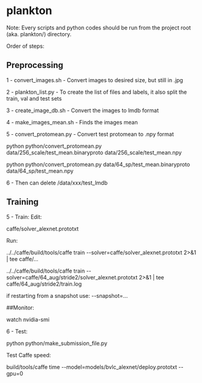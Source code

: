 # plankton
Note: Every scripts and python codes should be run from the project root (aka. plankton/) directory.

Order of steps:
## Preprocessing
1 - convert_images.sh - Convert images to desired size, but still in .jpg

2 - plankton_list.py - To create the list of files and labels, it also split the train, val and test sets

3 - create_image_db.sh - Convert the images to lmdb format

4 - make_images_mean.sh - Finds the images mean

5 - convert_protomean.py - Convert test protomean to .npy format

python python/convert_protomean.py data/256_scale/test_mean.binaryproto data/256_scale/test_mean.npy

python python/convert_protomean.py data/64_sp/test_mean.binaryproto data/64_sp/test_mean.npy

6 - Then can delete /data/xxx/test_lmdb

## Training
5 - Train:
Edit:

caffe/solver_alexnet.prototxt

Run:

../../caffe/build/tools/caffe train --solver=caffe/solver_alexnet.prototxt 2>&1 | tee caffe/...

../../caffe/build/tools/caffe train --solver=caffe/64_aug/stride2/solver_alexnet.prototxt 2>&1 | tee caffe/64_aug/stride2/train.log

if restarting from a snapshot use: --snapshot=...

##Monitor: 

watch nvidia-smi

6 - Test:

python python/make_submission_file.py


Test Caffe speed:

build/tools/caffe time --model=models/bvlc_alexnet/deploy.prototxt --gpu=0
